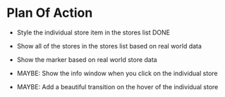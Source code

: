 # Plan Of Action

- Style the individual store item in the stores list DONE

- Show all of the stores in the stores list based on real world data

- Show the marker based on real world store data

- MAYBE: Show the info window when you click on the individual store

- MAYBE: Add a beautiful transition on the hover of the individual store

